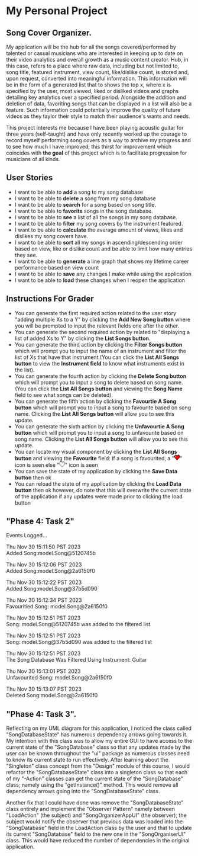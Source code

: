 # My Personal Project


## Song Cover Organizer.

My application will be the hub for all the songs covered/performed by talented or casual musicians who are interested in keeping up to date 
on their video analytics and overall growth as a music content creator. Hub, in this case, refers to a place where raw data,
including but not limited to, song title, featured instrument, view count, like/dislike count, is stored and, upon request, converted into meaningful information. 
This information will be in the form of a generated list that to shows the top x, where x is specified by the user, most viewed, liked or disliked videos and 
graphs detailing key analytics over a specified period. Alongside the addition and deletion of data, favoriting songs that can be displayed in a list will also be a feature.
Such information could potentially improve the quality of future videos as they taylor their style to match their audience's wants and needs.

This project interests me because I have been playing acoustic guitar for three years (self-taught) and 
have only recently worked up the courage to record myself performing song covers as a way to archive my progress and to 
see how much I have improved; this thirst for improvement which coincides with **the goal** of this project which is to facilitate progression
for musicians of all kinds.

## User Stories

- I want to be able to **add** a song to my song database
- I want to be able to **delete** a song from my song database
- I want to be able to **search** for a song based on song title.
- I want to be able to **favorite** songs in the song database.
- I want to be able to **see** a list of all the songs in my song database.
- I want to be able to **filter** my song covers by the instrument featured.
- I want to be able to **calculate** the average amount of views, likes and dislikes my song covers have.
- I want to be able to **sort** all my songs in ascending/descending order based on view, like or dislike count and be able to limit how many entries they see. 
- I want to be able to **generate** a line graph that shows my lifetime career performance based on view count 
- I want to be able to **save** any changes I make while using the application
- I want to be able to **load** these changes when I reopen the application

## Instructions For Grader
- You can generate the first required action related to the user story "adding multiple Xs to a Y" by clicking the **Add New Song button** where you will be prompted to input the relevant fields one after the other.
- You can generate the second required action by related to "displaying a list of added Xs to Y" by clicking the **List Songs button**.
- You can generate the third action by clicking the **Filter Songs button** which will prompt you to input the name of an instrument and filter the list of Xs that have that instrument.(You can click the **List All Songs button** to view the **Instrument field** to know what instruments exist in the list).
- You can generate the fourth action by clicking the **Delete Song button** which will prompt you to input a song to delete based on song name. (You can click the **List All Songs button** and viewing the **Song Name** field to see what songs can be deleted).
- You can generate the fifth action by clicking the **Favourtie A Song button** which will prompt you to input a song to favourite based on song name. Clicking the **List All Songs button** will allow you to see this update.
- You can generate the sixth action by clicking the **Unfavourtie A Song button** which will prompt you to input a song to unfavourite based on song name. Clicking the **List All Songs button** will allow you to see this update.
- You can locate my visual component by clicking the **List All Songs button** and viewing the **Favourite** field: If a song is favourited, a "<img src="./data/favourited.png" height="15" width="15">" icon is seen else "<img src="./data/unfavourited.png" height="15" width="15">" icon is seen
- You can save the state of my application by clicking the **Save Data button** then ok
- You can reload the state of my application by clicking the **Load Data button** then ok however, do note that this will overwrite the current state of the application if any updates were made prior to clicking the load button

## "Phase 4: Task 2"
Events Logged...

Thu Nov 30 15:11:50 PST 2023\
Added Song:model.Song@5120745b

Thu Nov 30 15:12:06 PST 2023\
Added Song:model.Song@2a6150f0

Thu Nov 30 15:12:22 PST 2023\
Added Song:model.Song@37b5d090

Thu Nov 30 15:12:34 PST 2023\
Favouritied Song: model.Song@2a6150f0

Thu Nov 30 15:12:51 PST 2023\
Song: model.Song@5120745b was added to the filtered list

Thu Nov 30 15:12:51 PST 2023\
Song: model.Song@37b5d090 was added to the filtered list

Thu Nov 30 15:12:51 PST 2023\
The Song Database Was Filtered Using Instrument: Guitar

Thu Nov 30 15:13:01 PST 2023\
Unfavourited Song: model.Song@2a6150f0

Thu Nov 30 15:13:07 PST 2023\
Deleted Song:model.Song@2a6150f0

## "Phase 4: Task 3".

Reflecting on my UML diagram for this application, I noticed the class called "SongDatabaseState" has numerous dependency arrows going towards it. 
My intention with this class was to allow my entire GUI to have access to the current state of the "SongDatabase" class so that any updates made by the user can be known throughout 
the "ui" package as numerous classes need to know its current state to run effectively. After learning about the "Singleton" class concept from the "Design" module of this course,
I would refactor the "SongDatabaseState" class into a singleton class so that each of my "-Action" classes can get the current state of the "SongDatabase" class; namely using the "getInstance()" method.
This would remove all dependency arrows going into the "SongDatabaseState" class. 

Another fix that I could have done was remove the "SongDatabaseState" class entirely and implement the "Observer Pattern" namely between "LoadAction" (the subject) and "SongOrganizerAppUI" (the observer);
the subject would notify the observer that previous data was loaded into the "SongDatabase" field in the LoadAction class by the user and that to update its current "SongDatabase" field to the new one in the "SongOrganiserUI" class. This would have reduced the number of dependencies in the original application.



  